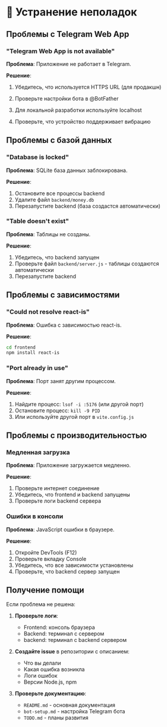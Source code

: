 # 🔧 Устранение неполадок



## Проблемы с Telegram Web App

### "Telegram Web App is not available"

**Проблема**: Приложение не работает в Telegram.

**Решение**:
1. Убедитесь, что используется HTTPS URL (для продакшн)
2. Проверьте настройки бота в @BotFather
3. Для локальной разработки используйте localhost


3. Проверьте, что устройство поддерживает вибрацию

## Проблемы с базой данных

### "Database is locked"

**Проблема**: SQLite база данных заблокирована.

**Решение**:
1. Остановите все процессы backend
2. Удалите файл `backend/money.db`
3. Перезапустите backend (база создастся автоматически)

### "Table doesn't exist"

**Проблема**: Таблицы не созданы.

**Решение**:
1. Убедитесь, что backend запущен
2. Проверьте файл `backend/server.js` - таблицы создаются автоматически
3. Перезапустите backend

## Проблемы с зависимостями

### "Could not resolve react-is"

**Проблема**: Ошибка с зависимостью react-is.

**Решение**:
```bash
cd frontend
npm install react-is
```

### "Port already in use"

**Проблема**: Порт занят другим процессом.

**Решение**:
1. Найдите процесс: `lsof -i :5176` (или другой порт)
2. Остановите процесс: `kill -9 PID`
3. Или используйте другой порт в `vite.config.js`

## Проблемы с производительностью

### Медленная загрузка

**Проблема**: Приложение загружается медленно.

**Решение**:
1. Проверьте интернет соединение
2. Убедитесь, что frontend и backend запущены
3. Проверьте логи backend сервера

### Ошибки в консоли

**Проблема**: JavaScript ошибки в браузере.

**Решение**:
1. Откройте DevTools (F12)
2. Проверьте вкладку Console
3. Убедитесь, что все зависимости установлены
4. Проверьте, что backend сервер запущен

## Получение помощи

Если проблема не решена:

1. **Проверьте логи**:
   - Frontend: консоль браузера
   - Backend: терминал с сервером
   - backend: терминал с backend сервером

2. **Создайте issue** в репозитории с описанием:
   - Что вы делали
   - Какая ошибка возникла
   - Логи ошибок
   - Версии Node.js, npm

3. **Проверьте документацию**:
   - `README.md` - основная документация
   - `bot-setup.md` - настройка Telegram бота
   - `TODO.md` - планы развития
